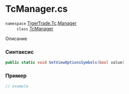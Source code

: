 
# TcManager.cs
`namespace` [TigerTrade.Tc](../../../../TigerTrade.Tc.md).[Manager](../../../../TigerTrade.Tc/Manager.md)  
&nbsp;&nbsp;&nbsp;&nbsp;&nbsp;&nbsp;&nbsp;&nbsp;&nbsp;`class` [TcManager](../../TcManager.cs.md)

Описание

### Синтаксис
```csharp
public static void SetViewOptionsSymbols(bool value)
```


### Пример  
```csharp
// example
```
                    
                    